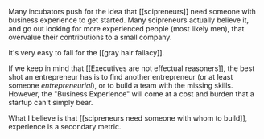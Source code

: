 Many incubators push for the idea that [[scipreneurs]] need someone with business experience to get started. Many scipreneurs actually believe it, and go out looking for more experienced people (most likely men), that overvalue their contributions to a small company. 

It's very easy to fall for the [[gray hair fallacy]]. 

If we keep in mind that [[Executives are not effectual reasoners]], the best shot an entrepreneur has is to find another entrepreneur (or at least someone *entrepreneurial*), or to build a team with the missing skills. However, the "Business Experience" will come at a cost and burden that a startup can't simply bear. 

What I believe is that [[scipreneurs need someone with whom to build]], experience is a secondary metric. 